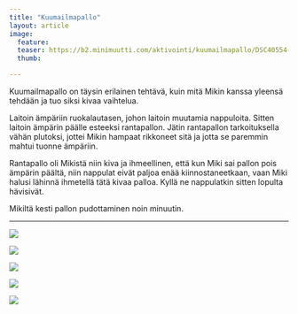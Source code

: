 ```yaml
---
title: "Kuumailmapallo"
layout: article
image:
  feature:
  teaser: https://b2.minimuutti.com/aktivointi/kuumailmapallo/DSC40554-245px.jpg
  thumb:

---
```


Kuumailmapallo on täysin erilainen tehtävä, kuin mitä Mikin kanssa yleensä tehdään ja tuo siksi kivaa vaihtelua.

Laitoin ämpäriin ruokalautasen, johon laitoin muutamia nappuloita. Sitten laitoin ämpärin päälle esteeksi rantapallon. Jätin rantapallon tarkoituksella vähän plutoksi, jottei Mikin hampaat rikkoneet sitä ja jotta se paremmin mahtui tuonne ämpäriin.

Rantapallo oli Mikistä niin kiva ja ihmeellinen, että kun Miki sai pallon pois ämpärin päältä, niin nappulat eivät paljoa enää kiinnostaneetkaan, vaan Miki halusi lähinnä ihmetellä tätä kivaa palloa. Kyllä ne nappulatkin sitten lopulta hävisivät.

Mikiltä kesti pallon pudottaminen noin minuutin.

---

![](https://b2.minimuutti.com/aktivointi/kuumailmapallo/DSC40547-800px.jpg)

![](https://b2.minimuutti.com/aktivointi/kuumailmapallo/DSC40575-800px.jpg)

![](https://b2.minimuutti.com/aktivointi/kuumailmapallo/DSC40554-800px.jpg)

![](https://b2.minimuutti.com/aktivointi/kuumailmapallo/DSC40589-800px.jpg)

![](https://b2.minimuutti.com/aktivointi/kuumailmapallo/DSC40545-800px.jpg)
